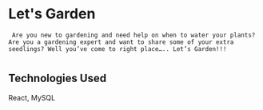 # Let's Garden
     Are you new to gardening and need help on when to water your plants? Are you a gardening expert and want to share some of your extra seedlings? Well you’ve come to right place….. Let’s Garden!!!


#
## Technologies Used
React, MySQL
